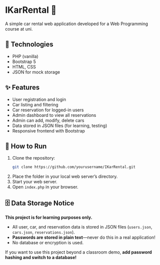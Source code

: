 # IKarRental 🚗

A simple car rental web application developed for a Web Programming course at uni.

## 📝 Technologies

- PHP (vanilla)
- Bootstrap 5
- HTML, CSS
- JSON for mock storage
## ✨ Features

- User registration and login
- Car listing and filtering
- Car reservation for logged-in users
- Admin dashboard to view all reservations
- Admin can add, modify, delete cars
- Data stored in JSON files (for learning, testing)
- Responsive frontend with Bootstrap

## 🚀 How to Run

1. Clone the repository:
    ```bash
    git clone https://github.com/yourusername/IKarRental.git
    ```
2. Place the folder in your local web server’s directory.
3. Start your web server.
4. Open `index.php` in your browser.

## 🗄️ Data Storage Notice

**This project is for learning purposes only.**  
- All user, car, and reservation data is stored in JSON files (`users.json`, `cars.json`, `reservations.json`).
- **Passwords are stored in plain text**—never do this in a real application!
- No database or encryption is used.

If you want to use this project beyond a classroom demo, **add password hashing and switch to a database!**


